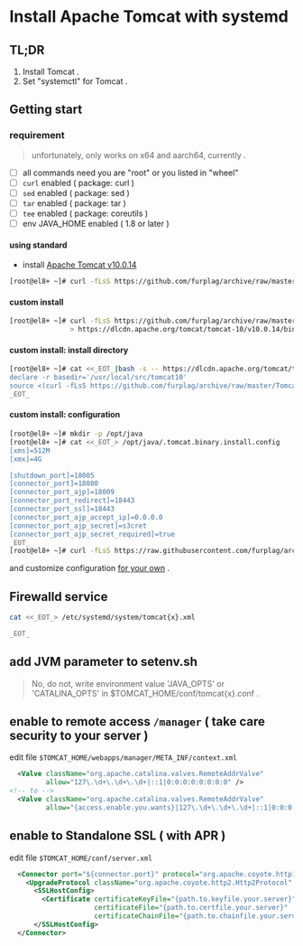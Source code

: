 # Install Apache Tomcat with systemd

## TL;DR
1. Install Tomcat .
1. Set "systemctl" for Tomcat .

## Getting start

### requirement
> unfortunately, only works on x64 and aarch64, currently .
* [ ] all commands need you are "root" or you listed in "wheel"
* [ ] `curl` enabled ( package: curl )
* [ ] `sed` enabled ( package: sed )
* [ ] `tar` enabled ( package: tar )
* [ ] `tee` enabled ( package: coreutils )
* [ ] env JAVA_HOME enabled ( 1.8 or later )

#### using standard
- install [Apache Tomcat v10.0.14](https://tomcat.apache.org/whichversion.html)
```root.terminal.bash
[root@el8+ ~]# curl -fLsS https://github.com/furplag/archive/raw/master/Tomcat/tomcat.binary.install.sh | bash
```

#### custom install
```root.terminal.bash
[root@el8+ ~]# curl -fLsS https://github.com/furplag/archive/raw/master/Tomcat/tomcat.binary.install.sh | bash -s -- \
               > https://dlcdn.apache.org/tomcat/tomcat-10/v10.0.14/bin/apache-tomcat-10.0.14.tar.gz
```

#### custom install: install directory
```root.terminal.bash
[root@el8+ ~]# cat <<_EOT_|bash -s -- https://dlcdn.apache.org/tomcat/tomcat-10/v10.0.14/bin/apache-tomcat-10.0.14.tar.gz
declare -r basedir='/usr/local/src/tomcat10'
source <(curl -fLsS https://github.com/furplag/archive/raw/master/Tomcat/tomcat.binary.install.sh)
_EOT_
```
#### custom install: configuration
```root.terminal.bash
[root@el8+ ~]# mkdir -p /opt/java
[root@el8+ ~]# cat <<_EOT_> /opt/java/.tomcat.binary.install.config
[xms]=512M
[xmx]=4G

[shutdown_port]=18005
[connector_port]=18080
[connector_port_ajp]=18009
[connector_port_redirect]=18443
[connector_port_ssl]=18443
[connector_port_ajp_accept_ip]=0.0.0.0
[connector_port_ajp_secret]=s3cret
[connector_port_ajp_secret_required]=true
_EOT_
[root@el8+ ~]# curl -fLsS https://raw.githubusercontent.com/furplag/archive/master/Java/jdk.binary.install.sh | bash
```

and customize configuration [for your own](./tomcat.binary.install.sh) .

## Firewalld service
```terminal.bash
cat <<_EOT_> /etc/systemd/system/tomcat{x}.xml

_EOT_
```

## add JVM parameter to setenv.sh
> No, do not, write environment value 'JAVA_OPTS' or 'CATALINA_OPTS' in $TOMCAT_HOME/conf/tomcat{x}.conf .

## enable to remote access `/manager` ( take care security to your server )
edit file `$TOMCAT_HOME/webapps/manager/META_INF/context.xml`
```context.xml
  <Valve className="org.apache.catalina.valves.RemoteAddrValve"
         allow="127\.\d+\.\d+\.\d+|::1|0:0:0:0:0:0:0:0" />
<!-- to -->
  <Valve className="org.apache.catalina.valves.RemoteAddrValve"
         allow="{access.enable.you.wants}|127\.\d+\.\d+\.\d+|::1|0:0:0:0:0:0:0:0" />
```

## enable to Standalone SSL ( with APR )
edit file `$TOMCAT_HOME/conf/server.xml`
```server.xml
  <Connector port="${connector.port}" protocol="org.apache.coyote.http11.Http11AprProtocol" maxThreads="150" SSLEnabled="true">
    <UpgradeProtocol className="org.apache.coyote.http2.Http2Protocol" />
      <SSLHostConfig>
        <Certificate certificateKeyFile="{path.to.keyfile.your.server}" 
                     certificateFile="{path.to.certfile.your.server}" 
                     certificateChainFile="{path.to.chainfile.your.server}" type="RSA" /> 
      </SSLHostConfig>
  </Connector>
```
